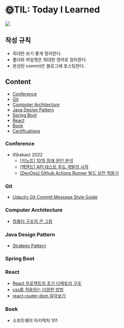 # 🌞TIL: Today I Learned

<a href="https://sieunp06.github.io/" target="_blank"><img src="https://img.shields.io/badge/🌠 Dev{sieun}-9370DB?style=for-the-badge"></a>
<br>

## 작성 규칙
- 최대한 보기 좋게 정리한다.
- 폴더와 파일명은 최대한 영어로 정리한다.
- 완성된 commit은 블로그에 포스팅한다.

## Content
- [Conference](#conference)
- [Git](#git)
- [Computer Architecture](#computer-architecture)
- [Java Design Pattern](#java-design-pattern)
- [Spring Boot](#spring-boot)
- [React](#react)
- [Book](#book)
- [Certifications](#certifications)

### Conference
- if(kakao) 2022
    - [[키노트] 1015 장애 원인 분석](https://github.com/sieunp06/TIL/blob/main/conferences/if(kakao)dev%202022/%ED%82%A4%EB%85%B8%ED%8A%B8/1015-%EC%9E%A5%EC%95%A0-%EC%9B%90%EC%9D%B8-%EB%B6%84%EC%84%9D.md)
    - [[백엔드] API 테스트 주도 개발의 시작](https://github.com/sieunp06/TIL/blob/main/conferences/if(kakao)dev%202022/%EB%B0%B1%EC%97%94%EB%93%9C/API-%ED%85%8C%EC%8A%A4%ED%8A%B8-%EC%A3%BC%EB%8F%84-%EA%B0%9C%EB%B0%9C%EC%9D%98-%EC%8B%9C%EC%9E%91.md)
    - [[DevOps] Github Actions Runner 빌드 실전 적용기](https://github.com/sieunp06/TIL/blob/main/conferences/if(kakao)dev%202022/DevOps/Github-Actions-Runner-%EB%B9%8C%EB%93%9C-%EC%8B%A4%EC%A0%84-%EC%A0%81%EC%9A%A9%EA%B8%B0.md)

### Git
- [Udacity Git Commit Message Style Guide](https://github.com/sieunp06/TIL/blob/main/Git/Udacity%20Git%20Commit%20Message%20Style%20Guide.md)

### Computer Architecture
- [컴퓨터 구조의 큰 그림](https://github.com/sieunp06/TIL/blob/main/Computer%20Architecture/1-%EC%BB%B4%ED%93%A8%ED%84%B0-%EA%B5%AC%EC%A1%B0%EC%9D%98-%ED%81%B0-%EA%B7%B8%EB%A6%BC.md)

### Java Design Pattern
- [Strategy Pattern](https://github.com/sieunp06/TIL/blob/main/Java%20Design%20Pattern/strategy-pattern.md)

### Spring Boot

### React
- [React 프로젝트의 초기 디렉토리 구조](https://github.com/sieunp06/TIL/blob/main/React/initial-directory-structure-of-react.md)
- [css를 적용하는 다양한 방법]()
- [react-router-dom 알아보기](https://github.com/sieunp06/TIL/blob/main/React/react-router-dom.md)

### Book
- 소프트웨어 아키텍처 101